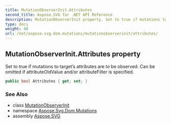 ```yaml
---
title: MutationObserverInit.Attributes
second_title: Aspose.SVG for .NET API Reference
description: MutationObserverInit property. Set to true if mutations to targets attributes are to be observed. Can be omitted if attributeOldValue and/or attributeFilter is specified
type: docs
weight: 40
url: /net/aspose.svg.dom.mutations/mutationobserverinit/attributes/
---
```

## MutationObserverInit.Attributes property

Set to true if mutations to target’s attributes are to be observed. Can be omitted if attributeOldValue and/or attributeFilter is specified.

```csharp
public bool Attributes { get; set; }
```

### See Also

* class [MutationObserverInit](../)
* namespace [Aspose.Svg.Dom.Mutations](../../mutationobserverinit/)
* assembly [Aspose.SVG](../../../)
